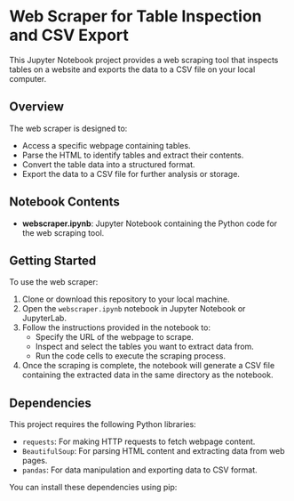 # Web Scraper for Table Inspection and CSV Export

This Jupyter Notebook project provides a web scraping tool that inspects tables on a website and exports the data to a CSV file on your local computer.

## Overview

The web scraper is designed to:

- Access a specific webpage containing tables.
- Parse the HTML to identify tables and extract their contents.
- Convert the table data into a structured format.
- Export the data to a CSV file for further analysis or storage.

## Notebook Contents

- **webscraper.ipynb**: Jupyter Notebook containing the Python code for the web scraping tool.

## Getting Started

To use the web scraper:

1. Clone or download this repository to your local machine.
2. Open the `webscraper.ipynb` notebook in Jupyter Notebook or JupyterLab.
3. Follow the instructions provided in the notebook to:
   - Specify the URL of the webpage to scrape.
   - Inspect and select the tables you want to extract data from.
   - Run the code cells to execute the scraping process.
4. Once the scraping is complete, the notebook will generate a CSV file containing the extracted data in the same directory as the notebook.

## Dependencies

This project requires the following Python libraries:

- `requests`: For making HTTP requests to fetch webpage content.
- `BeautifulSoup`: For parsing HTML content and extracting data from web pages.
- `pandas`: For data manipulation and exporting data to CSV format.

You can install these dependencies using pip:

